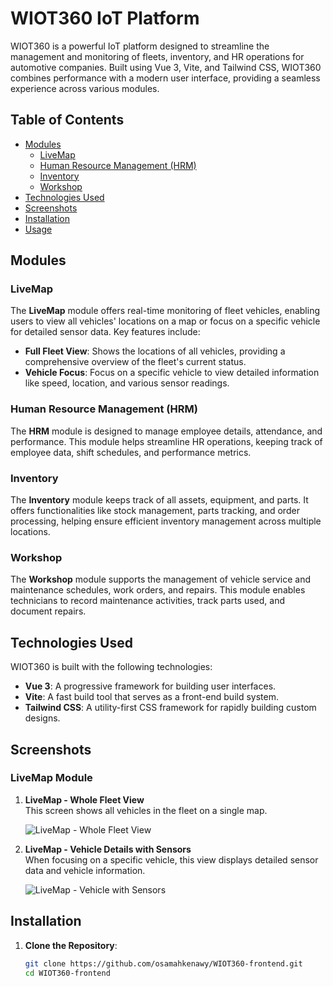 # WIOT360 IoT Platform

WIOT360 is a powerful IoT platform designed to streamline the management and monitoring of fleets, inventory, and HR operations for automotive companies. Built using Vue 3, Vite, and Tailwind CSS, WIOT360 combines performance with a modern user interface, providing a seamless experience across various modules.

## Table of Contents

- [Modules](#modules)
  - [LiveMap](#livemap)
  - [Human Resource Management (HRM)](#human-resource-management-hrm)
  - [Inventory](#inventory)
  - [Workshop](#workshop)
- [Technologies Used](#technologies-used)
- [Screenshots](#screenshots)
- [Installation](#installation)
- [Usage](#usage)

## Modules

### LiveMap

The **LiveMap** module offers real-time monitoring of fleet vehicles, enabling users to view all vehicles' locations on a map or focus on a specific vehicle for detailed sensor data. Key features include:
- **Full Fleet View**: Shows the locations of all vehicles, providing a comprehensive overview of the fleet's current status.
- **Vehicle Focus**: Focus on a specific vehicle to view detailed information like speed, location, and various sensor readings.

### Human Resource Management (HRM)

The **HRM** module is designed to manage employee details, attendance, and performance. This module helps streamline HR operations, keeping track of employee data, shift schedules, and performance metrics.

### Inventory

The **Inventory** module keeps track of all assets, equipment, and parts. It offers functionalities like stock management, parts tracking, and order processing, helping ensure efficient inventory management across multiple locations.

### Workshop

The **Workshop** module supports the management of vehicle service and maintenance schedules, work orders, and repairs. This module enables technicians to record maintenance activities, track parts used, and document repairs.

## Technologies Used

WIOT360 is built with the following technologies:

- **Vue 3**: A progressive framework for building user interfaces.
- **Vite**: A fast build tool that serves as a front-end build system.
- **Tailwind CSS**: A utility-first CSS framework for rapidly building custom designs.

## Screenshots

### LiveMap Module

1. **LiveMap - Whole Fleet View**  
   This screen shows all vehicles in the fleet on a single map.
   
   ![LiveMap - Whole Fleet View](screenshots/livemap-1.png)

2. **LiveMap - Vehicle Details with Sensors**  
   When focusing on a specific vehicle, this view displays detailed sensor data and vehicle information.
   
   ![LiveMap - Vehicle with Sensors](screenshots/livemap-2.png)

## Installation

1. **Clone the Repository**:
   ```bash
   git clone https://github.com/osamahkenawy/WIOT360-frontend.git
   cd WIOT360-frontend
